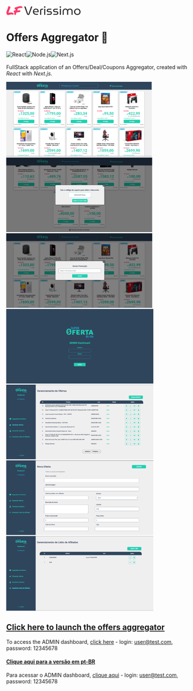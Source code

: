 <img src="https://github.com/luizfverissimo/luizfverissimo/blob/master/lf_verissimo_logo_light.png?raw=true" alt="imagem-rpgdiscordbot-1" width="200"/>

# Offers Aggregator 💸
<img align="center" alt="React" src="https://img.shields.io/badge/-React-2E2D2E?style=flat-square&labelColor=FD3A69&logo=react&logoColor=white" /><img align="center" alt="Node.js" src="https://img.shields.io/badge/-Node.js-2E2D2E?style=flat-square&labelColor=FD3A69&logo=node.js&logoColor=white" /><img align="center" alt="Next.js" src="https://img.shields.io/badge/-Next.js-2E2D2E?style=flat-square&labelColor=FD3A69&logo=next.js&logoColor=white" /></br></br>
FullStack application of an Offers/Deal/Coupons Aggregator, created with *React* with *Next.js*.
</br>

[<img src="/images/1.png" alt="offers aggregator 1" height="200"/>]("https://github.com/luizfverissimo/offer-aggregator/blob/main/images/1.png") [<img src="/images/2.png" alt="offers aggregator 2" height="200"/>]("https://github.com/luizfverissimo/offer-aggregator/blob/main/images/2.png") [<img src="/images/3.png" alt="offers aggregator 3" height="200"/>]("https://github.com/luizfverissimo/offer-aggregator/blob/main/images/3.png") [<img src="/images/4.png" alt="offers aggregator 4" height="200"/>]("https://github.com/luizfverissimo/offer-aggregator/blob/main/images/4.png") [<img src="/images/5.png" alt="offers aggregator 5" height="200"/>]("https://github.com/luizfverissimo/offer-aggregator/blob/main/images/5.png") [<img src="/images/6.png" alt="offers aggregator 6" height="200"/>]("https://github.com/luizfverissimo/offer-aggregator/blob/main/images/6.png") [<img src="/images/7.png" alt="offers aggregator 7" height="200"/>]("https://github.com/luizfverissimo/offer-aggregator/blob/main/images/7.png")

## [Click here to launch the offers aggregator](https://offers-aggregator-git-internationalization.luizfverissimo.vercel.app)

To access the ADMIN dashboard, [click here](https://offers-aggregator-git-internationalization.luizfverissimo.vercel.app/admin) - login: user@test.com, password: 12345678

#### [Clique aqui para a versão em pt-BR](https://offers-aggregator.vercel.app)
Para acessar o ADMIN dashboard, [clique aqui](ttps://offers-aggregator.vercel.app/admin) - login: user@test.com, password: 12345678

 
